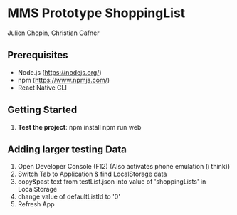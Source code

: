 # MMS Prototype ShoppingList

Julien Chopin, Christian Gafner


## Prerequisites

- Node.js (https://nodejs.org/)
- npm (https://www.npmjs.com/)
- React Native CLI

## Getting Started

1. **Test the project**:
   npm install
   npm run web


## Adding larger testing Data

1. Open Developer Console (F12)        (Also activates phone emulation (i think))
2. Switch Tab to Application & find LocalStorage data
3. copy&past text from testList.json into value of 'shoppingLists' in LocalStorage
4. change value of defaultListId to '0'  
5. Refresh App
